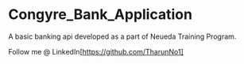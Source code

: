 # Congyre_Bank_Application

A basic banking api developed as a part of Neueda Training Program.

Follow me @ LinkedIn[https://github.com/TharunNo1]
